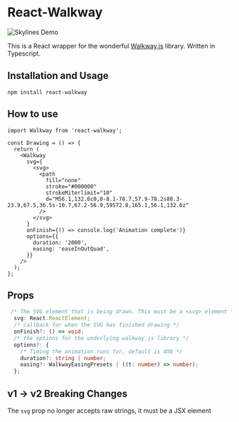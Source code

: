 # React-Walkway

![Skylines Demo](https://media.giphy.com/media/3ohhww40hzbdsHEHUk/giphy.gif)

This is a React wrapper for the wonderful [Walkway.js](https://github.com/ConnorAtherton/walkway) library. Written in Typescript.

## Installation and Usage

```
npm install react-walkway
```

## How to use

```tsx
import Walkway from 'react-walkway';

const Drawing = () => {
  return (
    <Walkway
      svg={
        <svg>
          <path
            fill="none"
            stroke="#000000"
            strokeMiterlimit="10"
            d="M56.1,132.6c0,0-8.1-78.7,57.9-78.2s88.3-23.9,67.5,36.5s-10.7,67.2-56.9,59S72.8,165.1,56.1,132.6z"
          />
        </svg>
      }
      onFinish={() => console.log('Animation complete')}
      options={{
        duration: '2000',
        easing: 'easeInOutQuad',
      }}
    />
  );
};
```

## Props

```ts
 /* The SVG element that is being drawn. This must be a <svg> element */
  svg: React.ReactElement;
  /* callback for when the SVG has finished drawing */
  onFinish?: () => void;
  /* the options for the underlying walkway.js library */
  options?: {
    /* Timing the animation runs for, default is 400 */
    duration?: string | number;
    easing?: WalkwayEasingPresets | ((t: number) => number);
  };
```

## v1 -> v2 Breaking Changes

The `svg` prop no longer accepts raw strings, it must be a JSX element
